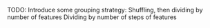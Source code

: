 TODO:
Introduce some grouping strategy:
Shuffling, then dividing by number of features
Dividing by number of steps of features
